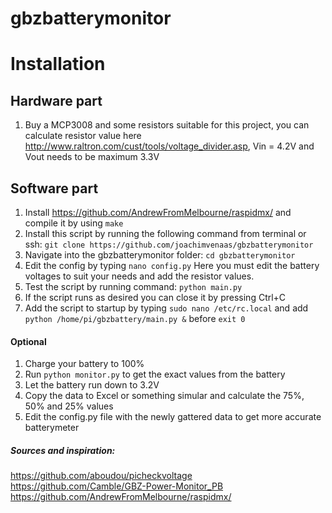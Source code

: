 # gbzbatterymonitor

# Installation

## Hardware part
1. Buy a MCP3008 and some resistors suitable for this project, you can calculate resistor value here http://www.raltron.com/cust/tools/voltage_divider.asp, Vin = 4.2V and Vout needs to be maximum 3.3V

## Software part
1. Install https://github.com/AndrewFromMelbourne/raspidmx/ and compile it by using `make`
2. Install this script by running the following command from terminal or ssh: `git clone https://github.com/joachimvenaas/gbzbatterymonitor`
3. Navigate into the gbzbatterymonitor folder: `cd gbzbatterymonitor`
4. Edit the config by typing `nano config.py` Here you must edit the battery voltages to suit your needs and add the resistor values.
5. Test the script by running command: `python main.py`
6. If the script runs as desired you can close it by pressing Ctrl+C
7. Add the script to startup by typing `sudo nano /etc/rc.local` and add `python /home/pi/gbzbattery/main.py &` before `exit 0`
#### Optional
1. Charge your battery to 100%
2. Run `python monitor.py` to get the exact values from the battery
3. Let the battery run down to 3.2V
4. Copy the data to Excel or something simular and calculate the 75%, 50% and 25% values
5. Edit the config.py file with the newly gattered data to get more accurate batterymeter

##### Sources and inspiration:
https://github.com/aboudou/picheckvoltage
https://github.com/Camble/GBZ-Power-Monitor_PB
https://github.com/AndrewFromMelbourne/raspidmx/
